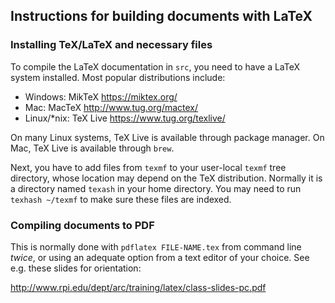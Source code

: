## Instructions for building documents with LaTeX

### Installing TeX/LaTeX and necessary files

To compile the LaTeX documentation in `src`, you need to have a LaTeX
system installed.  Most popular distributions include:

* Windows: MikTeX https://miktex.org/
* Mac: MacTeX http://www.tug.org/mactex/
* Linux/*nix: TeX Live https://www.tug.org/texlive/

On many Linux systems, TeX Live is available through package
manager. On Mac, TeX Live is available through `brew`.

Next, you have to add files from `texmf` to your user-local `texmf`
tree directory, whose location may depend on the TeX distribution.
Normally it is a directory named `texash` in your home directory.
You may need to run `texhash ~/texmf` to make sure these files are
indexed.

### Compiling documents to PDF

This is normally done with `pdflatex FILE-NAME.tex` from command line *twice*,
or using an adequate option from a text editor of your choice.  See
e.g. these slides for orientation:

http://www.rpi.edu/dept/arc/training/latex/class-slides-pc.pdf



